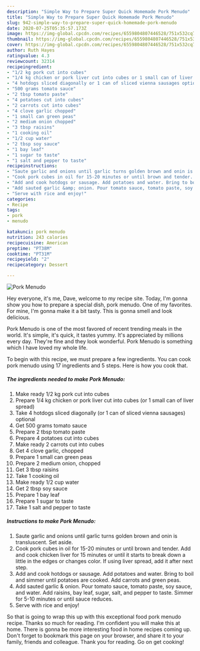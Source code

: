 ```yaml
---
description: "Simple Way to Prepare Super Quick Homemade Pork Menudo"
title: "Simple Way to Prepare Super Quick Homemade Pork Menudo"
slug: 942-simple-way-to-prepare-super-quick-homemade-pork-menudo
date: 2020-07-25T05:35:57.173Z
image: https://img-global.cpcdn.com/recipes/6559804807446528/751x532cq70/pork-menudo-recipe-main-photo.jpg
thumbnail: https://img-global.cpcdn.com/recipes/6559804807446528/751x532cq70/pork-menudo-recipe-main-photo.jpg
cover: https://img-global.cpcdn.com/recipes/6559804807446528/751x532cq70/pork-menudo-recipe-main-photo.jpg
author: Ruth Hayes
ratingvalue: 4.3
reviewcount: 32314
recipeingredient:
- "1/2 kg pork cut into cubes"
- "1/4 kg chicken or pork liver cut into cubes or 1 small can of liver spread"
- "4 hotdogs sliced diagonally or 1 can of sliced vienna sausages optional"
- "500 grams tomato sauce"
- "2 tbsp tomato paste"
- "4 potatoes cut into cubes"
- "2 carrots cut into cubes"
- "4 clove garlic chopped"
- "1 small can green peas"
- "2 medium onion chopped"
- "3 tbsp raisins"
- "1 cooking oil"
- "1/2 cup water"
- "2 tbsp soy sauce"
- "1 bay leaf"
- "1 sugar to taste"
- "1 salt and pepper to taste"
recipeinstructions:
- "Saute garlic and onions until garlic turns golden brown and onin is transluscent. Set aside."
- "Cook pork cubes in oil for 15-20 minutes or until brown and tender. Add and cook chicken liver for 15 minutes or until it starts to break down a little in the edges or changes color. If using liver spread, add it after next step."
- "Add and cook hotdogs or sausage. Add potatoes and water. Bring to boil and simmer until potatoes are cooked. Add carrots and green peas."
- "Add sauted garlic &amp; onion. Pour tomato sauce, tomato paste, soy sauce, and water. Add raisins, bay leaf, sugar, salt, and pepper to taste. Simmer for 5-10 minutes or until sauce reduces."
- "Serve with rice and enjoy!"
categories:
- Recipe
tags:
- pork
- menudo

katakunci: pork menudo 
nutrition: 243 calories
recipecuisine: American
preptime: "PT38M"
cooktime: "PT31M"
recipeyield: "2"
recipecategory: Dessert

---
```



![Pork Menudo](https://img-global.cpcdn.com/recipes/6559804807446528/751x532cq70/pork-menudo-recipe-main-photo.jpg)

Hey everyone, it's me, Dave, welcome to my recipe site. Today, I'm gonna show you how to prepare a special dish, pork menudo. One of my favorites. For mine, I'm gonna make it a bit tasty. This is gonna smell and look delicious.

Pork Menudo is one of the most favored of recent trending meals in the world. It's simple, it's quick, it tastes yummy. It's appreciated by millions every day. They're fine and they look wonderful. Pork Menudo is something which I have loved my whole life.




To begin with this recipe, we must prepare a few ingredients. You can cook pork menudo using 17 ingredients and 5 steps. Here is how you cook that.

<!--inarticleads1-->

##### The ingredients needed to make Pork Menudo:

1. Make ready 1/2 kg pork cut into cubes
1. Prepare 1/4 kg chicken or pork liver cut into cubes (or 1 small can of liver spread)
1. Take 4 hotdogs sliced diagonally (or 1 can of sliced vienna sausages) optional
1. Get 500 grams tomato sauce
1. Prepare 2 tbsp tomato paste
1. Prepare 4 potatoes cut into cubes
1. Make ready 2 carrots cut into cubes
1. Get 4 clove garlic, chopped
1. Prepare 1 small can green peas
1. Prepare 2 medium onion, chopped
1. Get 3 tbsp raisins
1. Take 1 cooking oil
1. Make ready 1/2 cup water
1. Get 2 tbsp soy sauce
1. Prepare 1 bay leaf
1. Prepare 1 sugar to taste
1. Take 1 salt and pepper to taste




<!--inarticleads2-->

##### Instructions to make Pork Menudo:

1. Saute garlic and onions until garlic turns golden brown and onin is transluscent. Set aside.
1. Cook pork cubes in oil for 15-20 minutes or until brown and tender. Add and cook chicken liver for 15 minutes or until it starts to break down a little in the edges or changes color. If using liver spread, add it after next step.
1. Add and cook hotdogs or sausage. Add potatoes and water. Bring to boil and simmer until potatoes are cooked. Add carrots and green peas.
1. Add sauted garlic &amp; onion. Pour tomato sauce, tomato paste, soy sauce, and water. Add raisins, bay leaf, sugar, salt, and pepper to taste. Simmer for 5-10 minutes or until sauce reduces.
1. Serve with rice and enjoy!




So that is going to wrap this up with this exceptional food pork menudo recipe. Thanks so much for reading. I'm confident you will make this at home. There is gonna be more interesting food in home recipes coming up. Don't forget to bookmark this page on your browser, and share it to your family, friends and colleague. Thank you for reading. Go on get cooking!
